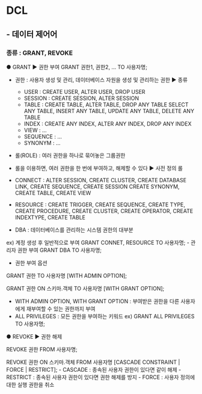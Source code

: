 # DCL
## - 데이터 제어어
### 종류 : GRANT, REVOKE

● GRANT
▶ 권한 부여
GRANT 권한1, 권한2, ... TO 사용자명;

* 권한
: 사용자 생성 및 관리, 데이터베이스 자원을 생성 및 관리하는 권한
▶ 종류
   - USER       : CREATE USER, ALTER USER, DROP USER
   - SESSION    : CREATE SESSION, ALTER SESSION
   - TABLE      : CREATE TABLE, ALTER TABLE, DROP ANY TABLE
                  SELECT ANY TABLE, INSERT ANY TABLE, UPDATE ANY TABLE, DELETE ANY TABLE
   - INDEX      : CREATE ANY INDEX, ALTER ANY INDEX, DROP ANY INDEX
   - VIEW       : ...
   - SEQUENCE   : ...
   - SYNONYM    : ...


* 롤(ROLE)
: 여러 권한을 하나로 묶어놓은 그룹권한
- 롤을 이용하면, 여러 권한을 한 번에 부여하고, 해제할 수 있다
▶ 사전 정의 롤
- CONNECT
    : ALTER SESSION, CREATE CLUSTER, CREATE DATABASE LINK, CREATE SEQUENCE, CREATE SESSION
      CREATE SYNONYM, CREATE TABLE, CREATE VIEW

- RESOURCE
    : CREATE TRIGGER, CREATE SEQUENCE, CREATE TYPE, CREATE PROCEDURE, CREATE CLUSTER,
      CREATE OPERATOR, CREATE INDEXTYPE, CREATE TABLE

- DBA
    : 데이터베이스를 관리하는 시스템 권한의 대부분

ex) 계정 생성 후 일반적으로 부여
    GRANT CONNET, RESOURCE TO 사용자명;
    - 관리자 권한 부여
    GRANT DBA TO 사용자명;

* 권한 부여 옵션

GRANT 권한 TO 사용자명 [WITH ADMIN OPTION];

GRANT 권한 ON 스키마.객체 TO 사용자명 [WITH GRANT OPTION];

  - WITH ADMIN OPTION, WITH GRANT OPTION
  : 부여받은 권한을 다른 사용자에게 재부여할 수 있는 권한까지 부여
  - ALL PRIVILEGES : 모든 권한을 부여하는 키워드
  ex) GRANT ALL PRIVILEGES TO 사용자명;


● REVOKE
▶ 권한 해제

REVOKE 권한 FROM 사용자명;

REVOKE 권한 ON 스키마.객체 FROM 사용자명 [CASCADE CONSTRAINT | FORCE | RESTRICT];
    - CASCADE   : 종속된 사용자 권한이 있다면 같이 해제
    - RESTRICT  : 종속된 사용자 권한이 있다면 권한 해제를 방지
    - FORCE     : 사용자 정의에 대한 실행 권한을 취소